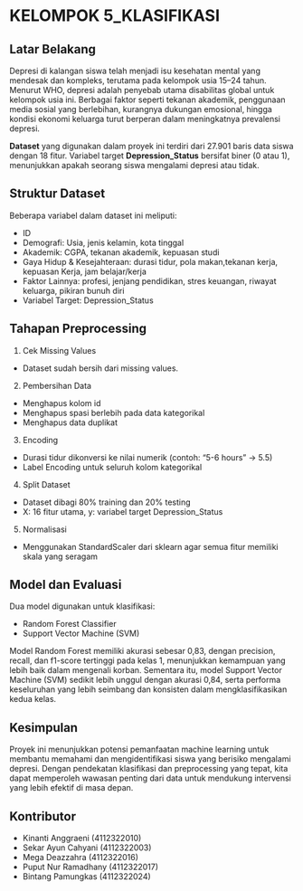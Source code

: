 # KELOMPOK 5_KLASIFIKASI
## Latar Belakang
Depresi di kalangan siswa telah menjadi isu kesehatan mental yang mendesak dan kompleks, terutama pada kelompok usia 15–24 tahun. Menurut WHO, depresi adalah penyebab utama disabilitas global untuk kelompok usia ini. Berbagai faktor seperti tekanan akademik, penggunaan media sosial yang berlebihan, kurangnya dukungan emosional, hingga kondisi ekonomi keluarga turut berperan dalam meningkatnya prevalensi depresi.

**Dataset** yang digunakan dalam proyek ini terdiri dari 27.901 baris data siswa dengan 18 fitur. Variabel target **Depression_Status** bersifat biner (0 atau 1), menunjukkan apakah seorang siswa mengalami depresi atau tidak.

## Struktur Dataset
Beberapa variabel dalam dataset ini meliputi:
- ID
- Demografi: Usia, jenis kelamin, kota tinggal
- Akademik: CGPA, tekanan akademik, kepuasan studi
- Gaya Hidup & Kesejahteraan: durasi tidur, pola makan,tekanan kerja, kepuasan Kerja, jam belajar/kerja
- Faktor Lainnya: profesi, jenjang pendidikan, stres keuangan, riwayat keluarga, pikiran bunuh diri
- Variabel Target: Depression_Status

## Tahapan Preprocessing
1. Cek Missing Values
- Dataset sudah bersih dari missing values.
2. Pembersihan Data
- Menghapus kolom id
- Menghapus spasi berlebih pada data kategorikal
- Menghapus data duplikat
3. Encoding
- Durasi tidur dikonversi ke nilai numerik (contoh: “5-6 hours” → 5.5)
- Label Encoding untuk seluruh kolom kategorikal
4. Split Dataset
- Dataset dibagi 80% training dan 20% testing
- X: 16 fitur utama, y: variabel target Depression_Status
5. Normalisasi
- Menggunakan StandardScaler dari sklearn agar semua fitur memiliki skala yang seragam

## Model dan Evaluasi
Dua model digunakan untuk klasifikasi:
- Random Forest Classifier
- Support Vector Machine (SVM)

Model Random Forest memiliki akurasi sebesar 0,83, dengan precision, recall, dan f1-score tertinggi pada kelas 1, menunjukkan kemampuan yang lebih baik dalam mengenali korban. Sementara itu, model Support Vector Machine (SVM) sedikit lebih unggul dengan akurasi 0,84, serta performa keseluruhan yang lebih seimbang dan konsisten dalam mengklasifikasikan kedua kelas.

## Kesimpulan
Proyek ini menunjukkan potensi pemanfaatan machine learning untuk membantu memahami dan mengidentifikasi siswa yang berisiko mengalami depresi. Dengan pendekatan klasifikasi dan preprocessing yang tepat, kita dapat memperoleh wawasan penting dari data untuk mendukung intervensi yang lebih efektif di masa depan.

## Kontributor
- Kinanti Anggraeni (4112322010)
- Sekar Ayun Cahyani (4112322003)
- Mega Deazzahra (4112322016)
- Puput Nur Ramadhany (4112322017)
- Bintang Pamungkas (4112322024)
